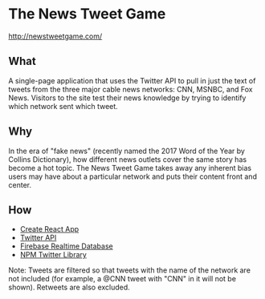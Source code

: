 # The News Tweet Game
http://newstweetgame.com/

## What
A single-page application that uses the Twitter API to pull in just the text of tweets from the three major cable news networks: CNN, MSNBC, and Fox News. Visitors to the site test their news knowledge by trying to identify which network sent which tweet.

## Why
In the era of "fake news" (recently named the 2017 Word of the Year by Collins Dictionary), how different news outlets cover the same story has become a hot topic. The News Tweet Game takes away any inherent bias users may have about a particular network and puts their content front and center.

## How
* [Create React App](https://github.com/facebookincubator/create-react-app)
* [Twitter API](https://developer.twitter.com/en/docs)
* [Firebase Realtime Database](https://firebase.google.com/docs/database/web/start)
* [NPM Twitter Library](https://www.npmjs.com/package/twitter)

Note: Tweets are filtered so that tweets with the name of the network are not included (for example, a @CNN tweet with "CNN" in it will not be shown). Retweets are also excluded.
